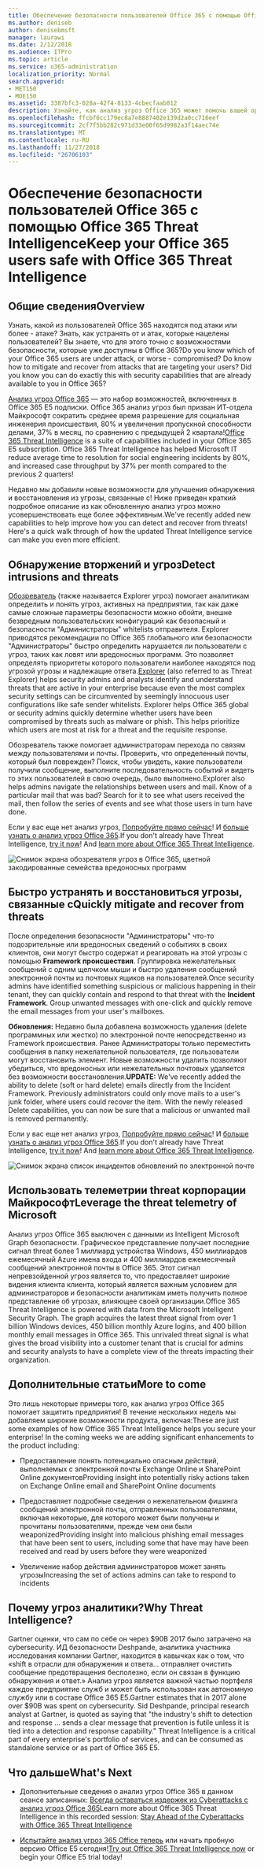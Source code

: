 ```yaml
---
title: Обеспечение безопасности пользователей Office 365 с помощью Office 365 Threat Intelligence
ms.author: deniseb
author: denisebmsft
manager: laurawi
ms.date: 2/12/2018
ms.audience: ITPro
ms.topic: article
ms.service: o365-administration
localization_priority: Normal
search.appverid:
- MET150
- MOE150
ms.assetid: 3387bfc3-028a-42f4-8133-4cbecfaab812
description: Узнайте, как анализ угроз Office 365 может помочь вашей организации обнаружение вторжений и угроз и быстро устранять и восстановиться угрозы.
ms.openlocfilehash: ffcbf6cc179ec8a7e8887402e139d2a0cc716eef
ms.sourcegitcommit: 2cf7f5bb282c971d33e00f65d9982a3f14aec74e
ms.translationtype: MT
ms.contentlocale: ru-RU
ms.lasthandoff: 11/27/2018
ms.locfileid: "26706103"
---
```

# <a name="keep-your-office-365-users-safe-with-office-365-threat-intelligence"></a><span data-ttu-id="0a8b4-103">Обеспечение безопасности пользователей Office 365 с помощью Office 365 Threat Intelligence</span><span class="sxs-lookup"><span data-stu-id="0a8b4-103">Keep your Office 365 users safe with Office 365 Threat Intelligence</span></span>

## <a name="overview"></a><span data-ttu-id="0a8b4-104">Общие сведения</span><span class="sxs-lookup"><span data-stu-id="0a8b4-104">Overview</span></span>

<span data-ttu-id="0a8b4-p101">Узнать, какой из пользователей Office 365 находятся под атаки или более - атаке? Знать, как устранять от и атак, которые нацелены пользователей? Вы знаете, что для этого точно с возможностями безопасности, которые уже доступны в Office 365?</span><span class="sxs-lookup"><span data-stu-id="0a8b4-p101">Do you know which of your Office 365 users are under attack, or worse - compromised? Do know how to mitigate and recover from attacks that are targeting your users? Did you know you can do exactly this with security capabilities that are already available to you in Office 365?</span></span> 
  
<span data-ttu-id="0a8b4-p102">[Анализ угроз Office 365](office-365-ti.md) — это набор возможностей, включенных в Office 365 E5 подписки. Office 365 анализ угроз был призван ИТ-отдела Майкрософт сократить среднее время разрешение для социальная инженерия происшествия, 80% и увеличения пропускной способности делами, 37% в месяц, по сравнению с предыдущей 2 квартала!</span><span class="sxs-lookup"><span data-stu-id="0a8b4-p102">[Office 365 Threat Intelligence](office-365-ti.md) is a suite of capabilities included in your Office 365 E5 subscription. Office 365 Threat Intelligence has helped Microsoft IT reduce average time to resolution for social engineering incidents by 80%, and increased case throughput by 37% per month compared to the previous 2 quarters!</span></span> 
  
<span data-ttu-id="0a8b4-p103">Недавно мы добавили новые возможности для улучшения обнаружения и восстановления из угрозы, связанные с! Ниже приведен краткий подробное описание из как обновленную анализ угроз можно усовершенствовать еще более эффективным.</span><span class="sxs-lookup"><span data-stu-id="0a8b4-p103">We've recently added new capabilities to help improve how you can detect and recover from threats! Here's a quick walk through of how the updated Threat Intelligence service can make you even more efficient.</span></span>
  
## <a name="detect-intrusions-and-threats"></a><span data-ttu-id="0a8b4-112">Обнаружение вторжений и угроз</span><span class="sxs-lookup"><span data-stu-id="0a8b4-112">Detect intrusions and threats</span></span>

<span data-ttu-id="0a8b4-p104">[Обозреватель](use-explorer-in-security-and-compliance.md) (также называется Explorer угроз) помогает аналитикам определить и понять угроз, активных на предприятии, так как даже самые сложные параметры безопасности можно обойти, внешне безвредным пользовательских конфигураций как безопасный и безопасности "Администраторы" whitelists отправителя. Explorer приводятся рекомендации по Office 365 глобального или безопасности "Администраторы" быстро определить нарушается ли пользователи с угроз, таких как ловят или вредоносных программ. Это позволяет определять приоритеты которого пользователи наиболее находятся под угрозой угрозы и надлежащие ответа.</span><span class="sxs-lookup"><span data-stu-id="0a8b4-p104">[Explorer](use-explorer-in-security-and-compliance.md) (also referred to as Threat Explorer) helps security admins and analysts identify and understand threats that are active in your enterprise because even the most complex security settings can be circumvented by seemingly innocuous user configurations like safe sender whitelists. Explorer helps Office 365 global or security admins quickly determine whether users have been compromised by threats such as malware or phish. This helps prioritize which users are most at risk for a threat and the requisite response.</span></span> 
  
<span data-ttu-id="0a8b4-p105">Обозреватель также помогает администраторам перехода по связям между пользователями и почты. Проверить, что определенный почты, который был поврежден? Поиск, чтобы увидеть, какие пользователи получили сообщение, выполните последовательность событий и видеть то этих пользователей в свою очередь, было выполнено.</span><span class="sxs-lookup"><span data-stu-id="0a8b4-p105">Explorer also helps admins navigate the relationships between users and mail. Know of a particular mail that was bad? Search for it to see what users received the mail, then follow the series of events and see what those users in turn have done.</span></span>

<span data-ttu-id="0a8b4-p106">Если у вас еще нет анализ угроз, [Попробуйте прямо сейчас](https://aka.ms/tryo365threatintel3)! И [больше узнать о анализ угроз Office 365](https://aka.ms/readmoreabouto365threatintel).</span><span class="sxs-lookup"><span data-stu-id="0a8b4-p106">If you don't already have Threat Intelligence, [try it now](https://aka.ms/tryo365threatintel3)! And [learn more about Office 365 Threat Intelligence](https://aka.ms/readmoreabouto365threatintel).</span></span>
  
![Снимок экрана обозревателя угроз в Office 365, цветной закодированные семейства вредоносных программ](media/591338dd-252a-437d-b5f2-87aa42e74b0c.png)
  
## <a name="quickly-mitigate-and-recover-from-threats"></a><span data-ttu-id="0a8b4-122">Быстро устранять и восстановиться угрозы, связанные с</span><span class="sxs-lookup"><span data-stu-id="0a8b4-122">Quickly mitigate and recover from threats</span></span>

<span data-ttu-id="0a8b4-p107">После определения безопасности "Администраторы" что-то подозрительные или вредоносных сведений о событиях в своих клиентов, они могут быстро содержат и реагировать на этой угрозы с помощью **Framework происшествия**. Группировка нежелательных сообщений с одним щелчком мыши и быстро удаления сообщений электронной почты из почтовых ящиков на пользователей.</span><span class="sxs-lookup"><span data-stu-id="0a8b4-p107">Once security admins have identified something suspicious or malicious happening in their tenant, they can quickly contain and respond to that threat with the **Incident Framework**. Group unwanted messages with one-click and quickly remove the email messages from your user's mailboxes.</span></span> 
  
 <span data-ttu-id="0a8b4-p108">**Обновления:** Недавно была добавлена возможность удаления (delete программных или жестко) по электронной почте непосредственно из Framework происшествия. Ранее Администраторы только переместить сообщения в папку нежелательной пользователя, где пользователи могут восстановить элемент. Новые возможности удалить позволяют убедиться, что вредоносных или нежелательных почтовых удаляется без возможности восстановления.</span><span class="sxs-lookup"><span data-stu-id="0a8b4-p108">**UPDATE:** We've recently added the ability to delete (soft or hard delete) emails directly from the Incident Framework. Previously administrators could only move mails to a user's junk folder, where users could recover the item. With the newly released Delete capabilities, you can now be sure that a malicious or unwanted mail is removed permanently.</span></span> 
  
<span data-ttu-id="0a8b4-p109">Если у вас еще нет анализ угроз, [Попробуйте прямо сейчас](https://aka.ms/tryo365threatintel3)! И [больше узнать о анализ угроз Office 365](https://aka.ms/readmoreabouto365threatintel).</span><span class="sxs-lookup"><span data-stu-id="0a8b4-p109">If you don't already have Threat Intelligence, [try it now](https://aka.ms/tryo365threatintel3)! And [learn more about Office 365 Threat Intelligence](https://aka.ms/readmoreabouto365threatintel).</span></span>
  
![Снимок экрана список инцидентов обновлений по электронной почте](media/9d8452d3-d8d2-4b26-81f9-76396e08dd17.png)
  
## <a name="leverage-the-threat-telemetry-of-microsoft"></a><span data-ttu-id="0a8b4-131">Использовать телеметрии threat корпорации Майкрософт</span><span class="sxs-lookup"><span data-stu-id="0a8b4-131">Leverage the threat telemetry of Microsoft</span></span>

<span data-ttu-id="0a8b4-p110">Анализ угроз Office 365 выключен с данными из Intelligent Microsoft Graph безопасности. Графическое представление получает последние сигнал threat более 1 миллиард устройства Windows, 450 миллиардов ежемесячный Azure имена входа и 400 миллиардов ежемесячный сообщений электронной почты в Office 365. Этот сигнал непревзойденной угроз является то, что предоставляет широкие видения клиента клиента, который является важным условием для администраторов и безопасности аналитикам иметь получить полное представление об угрозах, влияющее своей организации.</span><span class="sxs-lookup"><span data-stu-id="0a8b4-p110">Office 365 Threat Intelligence is powered with data from the Microsoft Intelligent Security Graph. The graph acquires the latest threat signal from over 1 billion Windows devices, 450 billion monthly Azure logins, and 400 billion monthly email messages in Office 365. This unrivaled threat signal is what gives the broad visibility into a customer tenant that is crucial for admins and security analysts to have a complete view of the threats impacting their organization.</span></span> 
  
## <a name="more-to-come"></a><span data-ttu-id="0a8b4-135">Дополнительные статьи</span><span class="sxs-lookup"><span data-stu-id="0a8b4-135">More to come</span></span>

<span data-ttu-id="0a8b4-p111">Это лишь некоторые примеры того, как анализ угроз Office 365 помогает защитить предприятия! В течение нескольких недель мы добавляем широкие возможности продукта, включая:</span><span class="sxs-lookup"><span data-stu-id="0a8b4-p111">These are just some examples of how Office 365 Threat Intelligence helps you secure your enterprise! In the coming weeks we are adding significant enhancements to the product including:</span></span>
  
- <span data-ttu-id="0a8b4-138">Предоставление понять потенциально опасным действий, выполняемых с электронной почты Exchange Online и SharePoint Online документов</span><span class="sxs-lookup"><span data-stu-id="0a8b4-138">Providing insight into potentially risky actions taken on Exchange Online email and SharePoint Online documents</span></span>
    
- <span data-ttu-id="0a8b4-139">Предоставляет подробные сведения о нежелательном фишинга сообщений электронной почты, отправленных пользователями, включая некоторые, для которого может были получены и прочитаны пользователями, прежде чем они были weaponized</span><span class="sxs-lookup"><span data-stu-id="0a8b4-139">Providing insight into malicious phishing email messages that have been sent to users, including some that have may have been received and read by users before they were weaponized</span></span>
    
- <span data-ttu-id="0a8b4-140">Увеличение набор действия администраторов может занять угрозы</span><span class="sxs-lookup"><span data-stu-id="0a8b4-140">Increasing the set of actions admins can take to respond to incidents</span></span>
    
## <a name="why-threat-intelligence"></a><span data-ttu-id="0a8b4-141">Почему угроз аналитики?</span><span class="sxs-lookup"><span data-stu-id="0a8b4-141">Why Threat Intelligence?</span></span>

<span data-ttu-id="0a8b4-p112">Gartner оценки, что сам по себе он через $90B 2017 было затрачено на cybersecurity. ИД безопасности Deshpande, аналитика участника исследования компании Gartner, находится в кавычках как о том, что «shift в отрасли для обнаружения и ответа... отправляет очистить сообщение предотвращения бесполезно, если он связан в функцию обнаружения и ответ.» Анализ угроз является важной частью портфеля каждое предприятие служб и может быть использован как автономную службу или в составе Office 365 E5.</span><span class="sxs-lookup"><span data-stu-id="0a8b4-p112">Gartner estimates that in 2017 alone over $90B was spent on cybersecurity. Sid Deshpande, principal research analyst at Gartner, is quoted as saying that "the industry's shift to detection and response … sends a clear message that prevention is futile unless it is tied into a detection and response capability." Threat Intelligence is a critical part of every enterprise's portfolio of services, and can be consumed as standalone service or as part of Office 365 E5.</span></span>
  
## <a name="whats-next"></a><span data-ttu-id="0a8b4-146">Что дальше</span><span class="sxs-lookup"><span data-stu-id="0a8b4-146">What's Next</span></span>

- <span data-ttu-id="0a8b4-147">Дополнительные сведения о анализ угроз Office 365 в данном сеансе записанных: [Всегда оставаться издержек из Cyberattacks с анализ угроз Office 365](https://myignite.microsoft.com/videos/53723)</span><span class="sxs-lookup"><span data-stu-id="0a8b4-147">Learn more about Office 365 Threat Intelligence in this recorded session: [Stay Ahead of the Cyberattacks with Office 365 Threat Intelligence](https://myignite.microsoft.com/videos/53723)</span></span>
    
- <span data-ttu-id="0a8b4-148">[Испытайте анализ угроз 365 Office теперь](https://aka.ms/tryo365threatintel3) или начать пробную версию Office E5 сегодня!</span><span class="sxs-lookup"><span data-stu-id="0a8b4-148">[Try out Office 365 Threat Intelligence now](https://aka.ms/tryo365threatintel3) or begin your Office E5 trial today!</span></span> 
    

